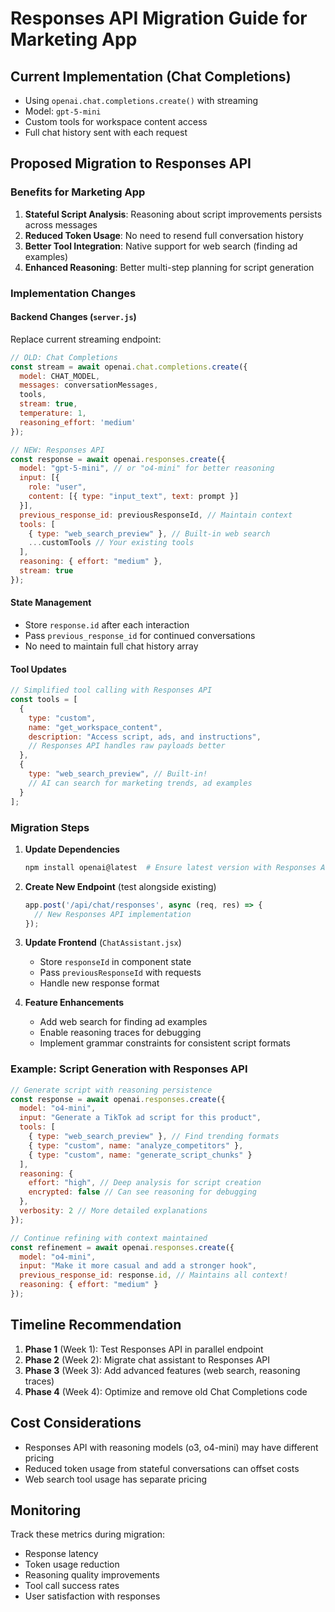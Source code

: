 # Responses API Migration Guide for Marketing App

## Current Implementation (Chat Completions)
- Using `openai.chat.completions.create()` with streaming
- Model: `gpt-5-mini` 
- Custom tools for workspace content access
- Full chat history sent with each request

## Proposed Migration to Responses API

### Benefits for Marketing App
1. **Stateful Script Analysis**: Reasoning about script improvements persists across messages
2. **Reduced Token Usage**: No need to resend full conversation history
3. **Better Tool Integration**: Native support for web search (finding ad examples)
4. **Enhanced Reasoning**: Better multi-step planning for script generation

### Implementation Changes

#### Backend Changes (`server.js`)

Replace current streaming endpoint:

```javascript
// OLD: Chat Completions
const stream = await openai.chat.completions.create({
  model: CHAT_MODEL,
  messages: conversationMessages,
  tools,
  stream: true,
  temperature: 1,
  reasoning_effort: 'medium'
});

// NEW: Responses API
const response = await openai.responses.create({
  model: "gpt-5-mini", // or "o4-mini" for better reasoning
  input: [{
    role: "user",
    content: [{ type: "input_text", text: prompt }]
  }],
  previous_response_id: previousResponseId, // Maintain context
  tools: [
    { type: "web_search_preview" }, // Built-in web search
    ...customTools // Your existing tools
  ],
  reasoning: { effort: "medium" },
  stream: true
});
```

#### State Management
- Store `response.id` after each interaction
- Pass `previous_response_id` for continued conversations
- No need to maintain full chat history array

#### Tool Updates
```javascript
// Simplified tool calling with Responses API
const tools = [
  {
    type: "custom",
    name: "get_workspace_content",
    description: "Access script, ads, and instructions",
    // Responses API handles raw payloads better
  },
  {
    type: "web_search_preview", // Built-in!
    // AI can search for marketing trends, ad examples
  }
];
```

### Migration Steps

1. **Update Dependencies**
   ```bash
   npm install openai@latest  # Ensure latest version with Responses API
   ```

2. **Create New Endpoint** (test alongside existing)
   ```javascript
   app.post('/api/chat/responses', async (req, res) => {
     // New Responses API implementation
   });
   ```

3. **Update Frontend** (`ChatAssistant.jsx`)
   - Store `responseId` in component state
   - Pass `previousResponseId` with requests
   - Handle new response format

4. **Feature Enhancements**
   - Add web search for finding ad examples
   - Enable reasoning traces for debugging
   - Implement grammar constraints for consistent script formats

### Example: Script Generation with Responses API

```javascript
// Generate script with reasoning persistence
const response = await openai.responses.create({
  model: "o4-mini",
  input: "Generate a TikTok ad script for this product",
  tools: [
    { type: "web_search_preview" }, // Find trending formats
    { type: "custom", name: "analyze_competitors" },
    { type: "custom", name: "generate_script_chunks" }
  ],
  reasoning: { 
    effort: "high", // Deep analysis for script creation
    encrypted: false // Can see reasoning for debugging
  },
  verbosity: 2 // More detailed explanations
});

// Continue refining with context maintained
const refinement = await openai.responses.create({
  model: "o4-mini",
  input: "Make it more casual and add a stronger hook",
  previous_response_id: response.id, // Maintains all context!
  reasoning: { effort: "medium" }
});
```

## Timeline Recommendation

1. **Phase 1** (Week 1): Test Responses API in parallel endpoint
2. **Phase 2** (Week 2): Migrate chat assistant to Responses API
3. **Phase 3** (Week 3): Add advanced features (web search, reasoning traces)
4. **Phase 4** (Week 4): Optimize and remove old Chat Completions code

## Cost Considerations

- Responses API with reasoning models (o3, o4-mini) may have different pricing
- Reduced token usage from stateful conversations can offset costs
- Web search tool usage has separate pricing

## Monitoring

Track these metrics during migration:
- Response latency
- Token usage reduction
- Reasoning quality improvements
- Tool call success rates
- User satisfaction with responses